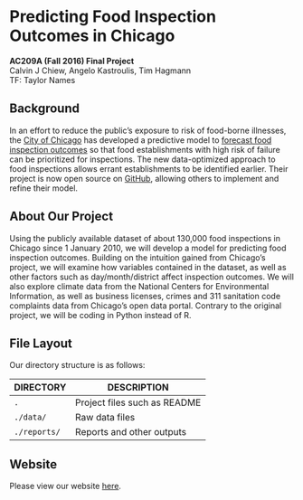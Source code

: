 # Predicting Food Inspection Outcomes in Chicago
**AC209A (Fall 2016) Final Project**<br>
Calvin J Chiew, Angelo Kastroulis, Tim Hagmann<br>
TF: Taylor Names<br>

## Background
In an effort to reduce the public’s exposure to risk of food-borne illnesses, the [City of Chicago](https://github.com/Chicago) has developed a predictive model to [forecast food inspection outcomes](http://chicago.github.io/food-inspections-evaluation/) so that food establishments with high risk of failure can be prioritized for inspections. The new data-optimized approach to food inspections allows errant establishments to be identified earlier. Their project is now open source on [GitHub](https://github.com/Chicago/food-inspections-evaluation), allowing others to implement and refine their model.

## About Our Project
Using the publicly available dataset of about 130,000 food inspections in Chicago since 1 January 2010, we will develop a model for predicting food inspection outcomes. Building on the intuition gained from Chicago’s project, we will examine how variables contained in the dataset, as well as other factors such as day/month/district affect inspection outcomes. We will also explore climate data from the National Centers for Environmental Information, as well as business licenses, crimes and 311 sanitation code complaints data from Chicago’s open data portal. Contrary to the original project, we will be coding in Python instead of R.

## File Layout
Our directory structure is as follows:

DIRECTORY           | DESCRIPTION
--------------------|----------------------
`.`                 | Project files such as README
`./data/`           | Raw data files
`./reports/`        | Reports and other outputs

## Website
Please view our website [here](https://medium.com/inspections-2).
